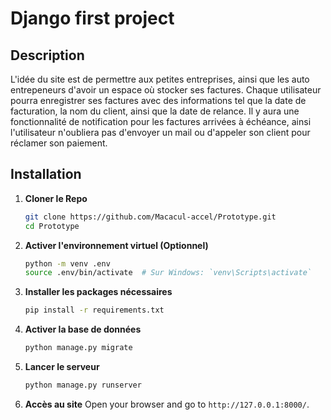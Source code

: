 # Django first project

## Description
L'idée du site est de permettre aux petites entreprises, ainsi que les auto entrepeneurs d'avoir un espace où stocker ses factures. Chaque utilisateur pourra enregistrer ses factures avec des informations tel que la date de facturation, la nom du client, ainsi que la date de relance. Il y aura une fonctionnalité de notification pour les factures arrivées à échéance, ainsi l'utilisateur n'oubliera pas d'envoyer un mail ou d'appeler son client pour réclamer son paiement.

## Installation
1. **Cloner le Repo**
   ```bash
   git clone https://github.com/Macacul-accel/Prototype.git
   cd Prototype
   ```

2. **Activer l'environnement virtuel (Optionnel)**
   ```bash
   python -m venv .env
   source .env/bin/activate  # Sur Windows: `venv\Scripts\activate`
   ```

3. **Installer les packages nécessaires**
   ```bash
   pip install -r requirements.txt
   ```

4. **Activer la base de données**
   ```bash
   python manage.py migrate
   ```

5. **Lancer le serveur**
   ```bash
   python manage.py runserver
   ```

6. **Accès au site**
   Open your browser and go to `http://127.0.0.1:8000/`.
